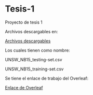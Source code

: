# Tesis-1

Proyecto de tesis 1

Archivos descargables en:

[Archivos descargables](https://github.com/Kinartb/Tesis-1/releases/tag/Arhivos_Descargables)

Los cuales tienen como nombre:

UNSW_NB15_testing-set.csv

UNSW_NB15_training-set.csv

Se tiene el enlace de trabajo del Overleaf:

[Enlace de Overleaf](https://www.overleaf.com/7176943143mzkpgqxfmypb#bc0891)
